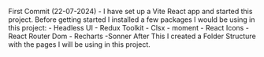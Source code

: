 First Commit (22-07-2024) -
    I have set up a Vite React app and started this project. Before getting started I installed a few packages I would be using in this project:
        - Headless UI
        - Redux Toolkit
        - Clsx
        - moment
        - React Icons
        - React Router Dom
        - Recharts
        -Sonner
    After This I created a Folder Structure with the pages I will be using in this project.